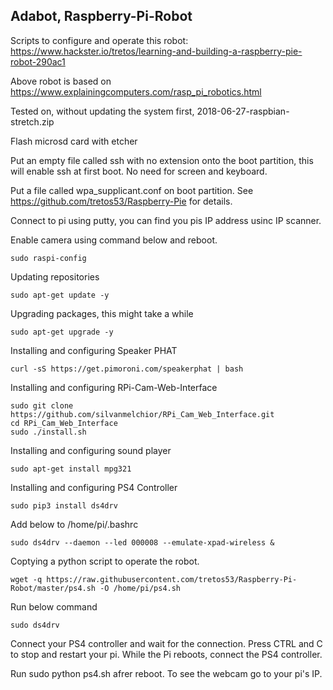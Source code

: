 ## Adabot, Raspberry-Pi-Robot

Scripts to configure and operate this robot: https://www.hackster.io/tretos/learning-and-building-a-raspberry-pie-robot-290ac1

Above robot is based on https://www.explainingcomputers.com/rasp_pi_robotics.html

Tested on, without updating the system first, 2018-06-27-raspbian-stretch.zip

Flash microsd card with etcher

Put an empty file called ssh with no extension onto the boot partition, this will enable ssh at first boot. No need for screen and keyboard.

Put a file called wpa_supplicant.conf on boot partition. See https://github.com/tretos53/Raspberry-Pie for details.

Connect to pi using putty, you can find you pis IP address usinc IP scanner.

Enable camera using command below and reboot.

```
sudo raspi-config
```

Updating repositories

```sudo apt-get update -y```

Upgrading packages, this might take a while

```sudo apt-get upgrade -y```

Installing and configuring Speaker PHAT

```curl -sS https://get.pimoroni.com/speakerphat | bash```

Installing and configuring RPi-Cam-Web-Interface

```
sudo git clone https://github.com/silvanmelchior/RPi_Cam_Web_Interface.git
cd RPi_Cam_Web_Interface
sudo ./install.sh
```

Installing and configuring sound player

```sudo apt-get install mpg321```

Installing and configuring PS4 Controller

```
sudo pip3 install ds4drv
```

Add below to /home/pi/.bashrc

```sudo ds4drv --daemon --led 000008 --emulate-xpad-wireless &```

Coptying a python script to operate the robot.

```wget -q https://raw.githubusercontent.com/tretos53/Raspberry-Pi-Robot/master/ps4.sh -O /home/pi/ps4.sh```

Run below command

```
sudo ds4drv
```

Connect your PS4 controller and wait for the connection. Press CTRL and C to stop and restart your pi.
While the Pi reboots, connect the PS4 controller.

Run sudo python ps4.sh afrer reboot. To see the webcam go to your pi's IP.
